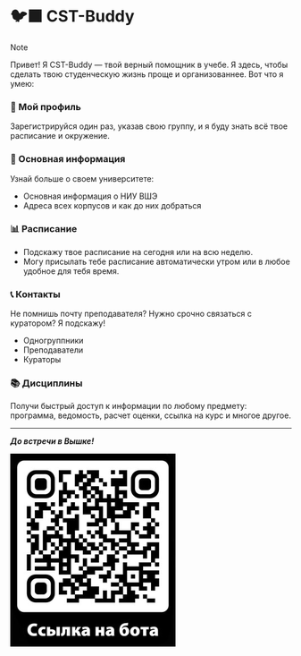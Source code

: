 # 🐦‍⬛️ CST-Buddy

> [!NOTE]
> Привет! Я CST-Buddy — твой верный помощник в учебе. Я здесь, чтобы сделать твою студенческую жизнь проще и организованнее. Вот что я умею:
### 👤 Мой профиль
Зарегистрируйся один раз, указав свою группу, и я буду знать всё твое расписание и окружение.
### 🏫 Основная информация
Узнай больше о своем университете:
* Основная информация о НИУ ВШЭ
* Адреса всех корпусов и как до них добраться
### 📊 Расписание
* Подскажу твое расписание на сегодня или на всю неделю.
* Могу присылать тебе расписание автоматически утром или в любое удобное для тебя время.
### 📞 Контакты
Не помнишь почту преподавателя? Нужно срочно связаться с куратором? Я подскажу!
* Одногруппники
* Преподаватели
* Кураторы
### 📚 Дисциплины
Получи быстрый доступ к информации по любому предмету: программа, ведомость, расчет оценки, ссылка на курс и многое другое.
<hr>

***До встречи в Вышке!***

![Ссылка на бота](storage/qr-code.jpg)